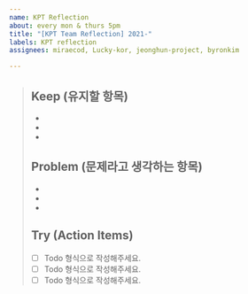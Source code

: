 ```yaml
---
name: KPT Reflection
about: every mon & thurs 5pm
title: "[KPT Team Reflection] 2021-"
labels: KPT reflection
assignees: miraecod, Lucky-kor, jeonghun-project, byronkim

---
```


> ## Keep (유지할 항목)
> * 
> * 
> *
>
> ## Problem (문제라고 생각하는 항목)
> * 
> * 
> *
> 
> ## Try (Action Items)
> * [ ]  Todo 형식으로 작성해주세요.
> * [ ]  Todo 형식으로 작성해주세요.
> * [ ]  Todo 형식으로 작성해주세요.
